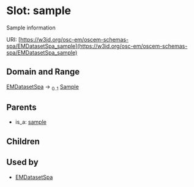 
# Slot: sample

Sample information

URI: [https://w3id.org/osc-em/oscem-schemas-spa/EMDatasetSpa_sample](https://w3id.org/osc-em/oscem-schemas-spa/EMDatasetSpa_sample)


## Domain and Range

[EMDatasetSpa](EMDatasetSpa.md) &#8594;  <sub>0..1</sub> [Sample](Sample.md)

## Parents

 *  is_a: [sample](sample.md)

## Children


## Used by

 * [EMDatasetSpa](EMDatasetSpa.md)

